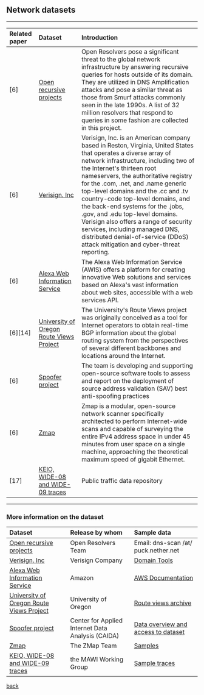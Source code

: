 ## Network datasets
***

|Related paper         | Dataset          | Introduction|
|:-------------|:------------------|:------|
|[6]| [Open recursive projects](http://openresolverproject.org/)|Open Resolvers pose a significant threat to the global network infrastructure by answering recursive queries for hosts outside of its domain. They are utilized in DNS Amplification attacks and pose a similar threat as those from Smurf attacks commonly seen in the late 1990s. A list of 32 million resolvers that respond to queries in some fashion are collected in this project.|
|[6]|[Verisign. Inc](https://www.verisign.com)|Verisign, Inc. is an American company based in Reston, Virginia, United States that operates a diverse array of network infrastructure, including two of the Internet's thirteen root nameservers, the authoritative registry for the .com, .net, and .name generic top-level domains and the .cc and .tv country-code top-level domains, and the back-end systems for the .jobs, .gov, and .edu top-level domains. Verisign also offers a range of security services, including managed DNS, distributed denial-of-service (DDoS) attack mitigation and cyber-threat reporting.|
|[6]|[Alexa Web Information Service](https://docs.aws.amazon.com/AlexaWebInfoService/latest/index.html)|The Alexa Web Information Service (AWIS) offers a platform for creating innovative Web solutions and services based on Alexa's vast information about web sites, accessible with a web services API. |
|[6][14]|[University of Oregon Route Views Project](http://www.routeviews.org/routeviews/)|The University's Route Views project was originally conceived as a tool for Internet operators to obtain real-time BGP information about the global routing system from the perspectives of several different backbones and locations around the Internet.|
|[6]|[Spoofer project](https://www.caida.org/projects/spoofer/)|The team is developing and supporting open-source software tools to assess and report on the deployment of source address validation (SAV) best anti-spoofing practices|
|[6]|[Zmap](https://github.com/zmap/zmap)|Zmap is a modular, open-source network scanner specifically architected to perform Internet-wide scans and capable of surveying the entire IPv4 address space in under 45 minutes from user space on a single machine, approaching the theoretical maximum speed of gigabit Ethernet.|
|[17]|[KEIO, WIDE-08 and WIDE-09 traces](http://mawi.wide.ad.jp/mawi/)|Public traffic data repository|


- - --

### More information on the dataset
|Dataset         | Release by whom          | Sample data |
|:-------------|:------------------|:------|
|[Open recursive projects](http://openresolverproject.org/)|Open Resolvers Team|Email: dns-scan /at/ puck.nether.net|
|[Verisign. Inc](https://www.verisign.com)| Verisign Company| [Domain Tools](https://www.verisign.com/en_US/domain-names/index.xhtml)|
|[Alexa Web Information Service](https://docs.aws.amazon.com/AlexaWebInfoService/latest/index.html)|Amazon|[AWS Documentation](https://aws.amazon.com/documentation/?_encoding=UTF8&jiveRedirect=1)|
|[University of Oregon Route Views Project](http://www.routeviews.org/routeviews/)|University of Oregon|[Route views archive](http://www.routeviews.org/routeviews/index.php/archive/)|
|[Spoofer project](https://www.caida.org/projects/spoofer/)|Center for Applied Internet Data Analysis (CAIDA)|[Data overview and access to dataset](https://www.caida.org/data/)|
|[Zmap](https://github.com/zmap/zmap)|The ZMap Team|[Samples](https://zmap.io/)|
|[KEIO, WIDE-08 and WIDE-09 traces](http://mawi.wide.ad.jp/mawi/)| the MAWI Working Group|[Sample traces](http://mawi.wide.ad.jp/mawi/) |


[back](./)

